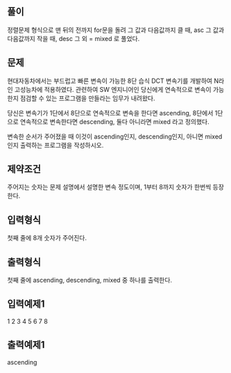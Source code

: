 ## 풀이
정렬문제 형식으로 맨 뒤의 전까지 for문을 돌려 
그 값과 다음값까지 클 때, asc
그 값과 다음값까지 작을 때, desc
그 외 = mixed 로 풀었다.
## 문제
현대자동차에서는 부드럽고 빠른 변속이 가능한 8단 습식 DCT 변속기를 개발하여 
N라인 고성능차에 적용하였다. 
관련하여 SW 엔지니어인 당신에게 
연속적으로 변속이 가능한지 점검할 수 있는 프로그램을 
만들라는 임무가 내려왔다.

당신은 변속기가 1단에서 8단으로 연속적으로 변속을 한다면 ascending, 
8단에서 1단으로 연속적으로 변속한다면 descending, 
둘다 아니라면 mixed 라고 정의했다.

변속한 순서가 주어졌을 때 이것이 
ascending인지, descending인지, 아니면 mixed인지 출력하는 프로그램을 작성하시오.

## 제약조건
주어지는 숫자는 문제 설명에서 설명한 변속 정도이며, 
1부터 8까지 숫자가 한번씩 등장한다.

## 입력형식
첫째 줄에 8개 숫자가 주어진다.

## 출력형식
첫째 줄에 ascending, descending, mixed 중 하나를 출력한다.

## 입력예제1
1 2 3 4 5 6 7 8
## 출력예제1
ascending